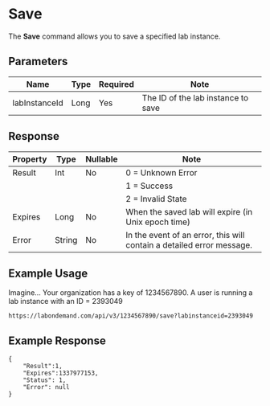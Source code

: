 # Save

The **Save** command allows you to save a specified lab instance.

## Parameters

|Name|Type|Required|Note|
|--- |--- |--- |--- |
|labInstanceId|Long|Yes|The ID of the lab instance to save

## Response 
|Property|Type|Nullable|Note|
|--- |--- |--- |--- |
|Result|Int|No|0 = Unknown Error
||||1 = Success
||||2 = Invalid State|
|Expires|Long|No|When the saved lab will expire (in Unix epoch time)|
|Error|String|No|In the event of an error, this will contain a detailed error message.|

## Example Usage

Imagine… Your organization has a key of 1234567890. A user is running a lab instance with an ID = 2393049

```
https://labondemand.com/api/v3/1234567890/save?labinstanceid=2393049
```

## Example Response
```
{
    "Result":1, 
    "Expires":1337977153,
    "Status": 1,
    "Error": null
}
```
